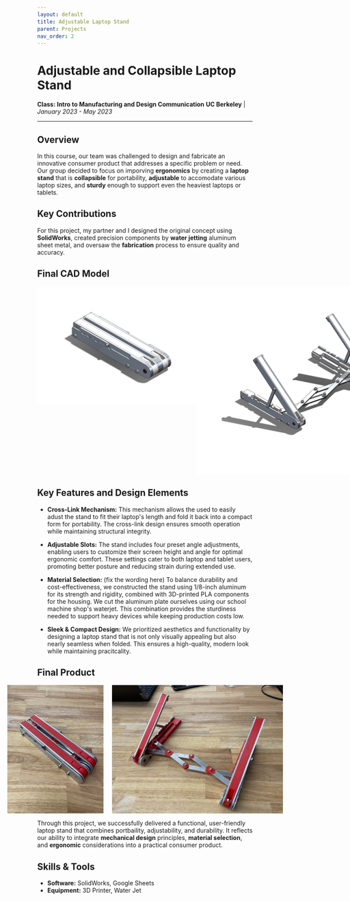 ```yaml
---
layout: default
title: Adjustable Laptop Stand
parent: Projects
nav_order: 2
---
```


# Adjustable and Collapsible Laptop Stand
**Class: Intro to Manufacturing and Design Communication**
**UC Berkeley** | *January 2023 - May 2023*

---

## Overview
In this course, our team was challenged to design and fabricate an innovative consumer product that addresses a specific problem or need. Our group decided to focus on imporving **ergonomics** by creating a **laptop stand** that is **collapsible** for portability, **adjustable** to accomodate various laptop sizes, and **sturdy** enough to support even the heaviest laptops or tablets.

## Key Contributions
For this project, my partner and I designed the original concept using **SolidWorks**, created precision components by **water jetting** aluminum sheet metal, and oversaw the **fabrication** process to ensure quality and accuracy.

## Final CAD Model
<div style="display: flex; justify-content: center, gap: 20px;">
    <img src="assets/CADlaptopstandcollapsed.png" al="CADlaptopstandcollapsed" style="height: 275px; width: auto;">
    <img src="assets/CADlaptopstandopen.png" alt="CADlaptopstandopen" style="height: 325px, width: auto;">
</div>

## Key Features and Design Elements
- **Cross-Link Mechanism:** This mechanism allows the used to easily adust the stand to fit their laptop's length and fold it back into a compact form for portability. The cross-link design ensures smooth operation while maintaining structural integrity.

- **Adjustable Slots:** The stand includes four preset angle adjustments, enabling users to customize their screen height and angle for optimal ergonomic comfort. These settings cater to both laptop and tablet users, promoting better posture and reducing strain during extended use.

- **Material Selection:** (fix the wording here) To balance durability and cost-effectiveness, we constructed the stand using 1/8-inch aluminum for its strength and rigidity, combined with 3D-printed PLA components for the housing. We cut the aluminum plate ourselves using our school machine shop's waterjet. This combination provides the sturdiness needed to support heavy devices while keeping production costs low.

- **Sleek & Compact Design:** We prioritized aesthetics and functionality by designing a laptop stand that is not only visually appealing but also nearly seamless when folded. This ensures a high-quality, modern look while maintaining pracitcality.

## Final Product
<div style="display: flex; justify-content: center; gap: 20px;">
    <img src="assets/laptopstandclosed.jpg" alt="Laptop stand closed" style="height: 300px; width: auto;">
    <img src="assets/laptopstandopen.jpg" alt="Laptop stand open" style="height: 300px; width: auto;">
</div>

Through this project, we successfully delivered a functional, user-friendly laptop stand that combines portbaility, adjustability, and durability. It reflects our ability to integrate **mechanical design** principles, **material selection**, and **ergonomic** considerations into a practical consumer product.


## Skills & Tools
- **Software:** SolidWorks, Google Sheets
- **Equipment:** 3D Printer, Water Jet